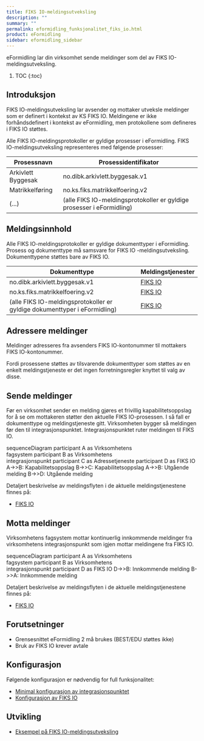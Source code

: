 ```yaml
---
title: FIKS IO-meldingsutveksling
description: ""
summary: ""
permalink: eformidling_funksjonalitet_fiks_io.html
product: eFormidling
sidebar: eformidling_sidebar
---
```


eFormidling lar din virksomhet sende meldinger som del av FIKS IO-meldingsutveksling.

1. TOC
{:toc}

## Introduksjon

FIKS IO-meldingsutveksling lar avsender og mottaker utveksle meldinger som er definert i kontekst av KS FIKS IO.
Meldingene er ikke forhåndsdefinert i kontekst av eFormidling, men protokollene som defineres i FIKS IO støttes.

Alle FIKS IO-meldingsprotokoller er gyldige prosesser i eFormidling. FIKS IO-meldingsutveksling representeres med
følgende prosesser:

| **Prosessnavn**            | **Prosessidentifikator**                                              |
| -------------------------- | --------------------------------------------------------------------- |
| Arkivlett Byggesak         | no.dibk.arkivlett.byggesak.v1                                         |
| Matrikkelføring            | no.ks.fiks.matrikkelfoering.v2                                        |
| (...)                      | (alle FIKS IO-meldingsprotokoller er gyldige prosesser i eFormidling) |

## Meldingsinnhold

Alle FIKS IO-meldingsprotokoller er gyldige dokumenttyper i eFormidling. Prosess og dokumenttype må samsvare for FIKS IO
-meldingsutveksling. Dokumenttypene støttes bare av FIKS IO.

| **Dokumenttype**                                                          | **Meldingstjenester**                            |
| ------------------------------------------------------------------------- | ------------------------------------------------ |
| no.dibk.arkivlett.byggesak.v1                                             | [FIKS IO](eformidling_utvikling_ks_fiks_io.html) |
| no.ks.fiks.matrikkelfoering.v2                                            | [FIKS IO](eformidling_utvikling_ks_fiks_io.html) |
| (alle FIKS IO-meldingsprotokoller er gyldige dokumenttyper i eFormidling) | [FIKS IO](eformidling_utvikling_ks_fiks_io.html) |

## Adressere meldinger

Meldinger adresseres fra avsenders FIKS IO-kontonummer til mottakers FIKS IO-kontonummer.

Fordi prosessene støttes av tilsvarende dokumenttyper som støttes av en enkelt meldingstjeneste er det ingen
forretningsregler knyttet til valg av disse.

## Sende meldinger

Før en virksomhet sender en melding gjøres et frivillig kapabilitetsoppslag for å se om mottakeren støtter den aktuelle
FIKS IO-prosessen. I så fall er dokumenttype og meldingstjeneste gitt. Virksomheten bygger så meldingen før den 
til integrasjonspunktet. Integrasjonspunktet ruter meldingen til FIKS IO.

<div class="mermaid">
sequenceDiagram
participant A as Virksomhetens<br>fagsystem
participant B as Virksomhetens<br>integrasjonspunkt
participant C as Adressetjeneste
participant D as FIKS IO
A->>B: Kapabilitetsoppslag
B->>C: Kapabilitetsoppslag
A->>B: Utgående melding
B->>D: Utgående melding
</div>

Detaljert beskrivelse av meldingsflyten i de aktuelle meldingstjenestene finnes på:
- [FIKS IO](eformidling_utvikling_ks_fiks_io.html)

## Motta meldinger

Virksomhetens fagsystem mottar kontinuerlig innkommende meldinger fra virksomhetens integrasjonspunkt som igjen mottar
meldingene fra FIKS IO.

<div class="mermaid">
sequenceDiagram
participant A as Virksomhetens<br>fagsystem
participant B as Virksomhetens<br>integrasjonspunkt
participant D as FIKS IO
D->>B: Innkommende melding
B->>A: Innkommende melding
</div>

Detaljert beskrivelse av meldingsflyten i de aktuelle meldingstjenestene finnes på:
- [FIKS IO](eformidling_utvikling_ks_fiks_io.html)

## Forutsetninger

- Grensesnittet eFormidling 2 må brukes (BEST/EDU støttes ikke)
- Bruk av FIKS IO krever avtale

## Konfigurasjon

Følgende konfigurasjon er nødvendig for full funksjonalitet:

- [Minimal konfigurasjon av integrasjonspunktet](eformidling_konfigurasjon_minimal.html)
- [Konfigurasjon av FIKS IO](eformidling_konfigurasjon_fiks_io.html)

## Utvikling

- [Eksempel på FIKS IO-meldingsutveksling](eformidling_utvikling_eksempel_fiksio.html)
